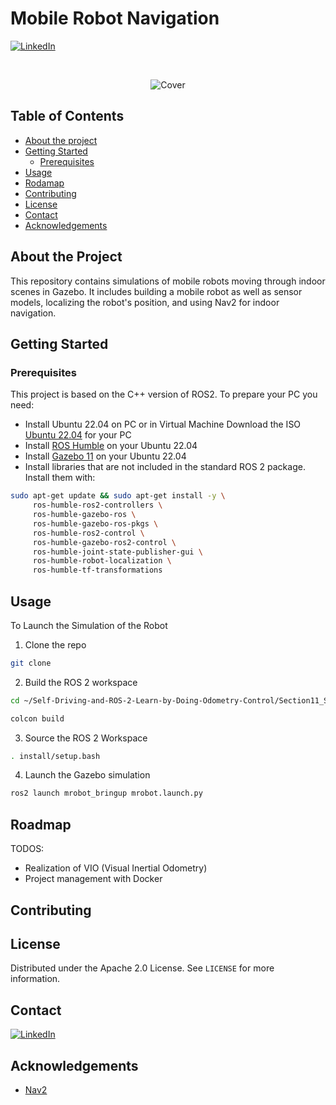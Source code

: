 # Mobile Robot Navigation
[![LinkedIn][linkedin-shield]][linkedin-url]

<!-- PROJECT LOGO -->
<br />
<p align="center">
   <img src="images/cover.png" alt="Cover">
</p>


## Table of Contents
* [About the project](#about-the-project)
* [Getting Started](#getting-started)
  * [Prerequisites](#prerequisites)
* [Usage](#usage)
* [Rodamap](#roadmap)
* [Contributing](#contributing)
* [License](#license)
* [Contact](#contact)
* [Acknowledgements](#acknowledgements)

<!-- ABOUT THE PROJECT -->  
## About the Project
This repository contains simulations of mobile robots moving through indoor scenes in Gazebo. It includes building a mobile robot as well as sensor models, localizing the robot's position, and using Nav2 for indoor navigation.

<!-- GETTING STARTED -->
## Getting Started
### Prerequisites
This project is based on the C++ version of ROS2. To prepare your PC you need:
* Install Ubuntu 22.04 on PC or in Virtual Machine
Download the ISO [Ubuntu 22.04](https://ubuntu.com/download/) for your PC
* Install [ROS Humble](https://docs.ros.org/en/humble/Installation/Ubuntu-Install-Debians.html) on your Ubuntu 22.04
* Install [Gazebo 11](https://classic.gazebosim.org/) on your Ubuntu 22.04
* Install libraries that are not included in the standard ROS 2 package. Install them with:
```sh
sudo apt-get update && sudo apt-get install -y \
     ros-humble-ros2-controllers \
     ros-humble-gazebo-ros \
     ros-humble-gazebo-ros-pkgs \
     ros-humble-ros2-control \
     ros-humble-gazebo-ros2-control \
     ros-humble-joint-state-publisher-gui \
     ros-humble-robot-localization \
     ros-humble-tf-transformations
```

<!-- USAGE -->
## Usage
To Launch the Simulation of the Robot 
1. Clone the repo
```sh
git clone 
```
2. Build the ROS 2 workspace
```sh
cd ~/Self-Driving-and-ROS-2-Learn-by-Doing-Odometry-Control/Section11_Sensor-Fusion/bumperbot_ws
```
```sh
colcon build
```
3. Source the ROS 2 Workspace
```sh
. install/setup.bash
```
4. Launch the Gazebo simulation
```sh
ros2 launch mrobot_bringup mrobot.launch.py
```
<!-- ROADMAP -->
## Roadmap
TODOS:
 - Realization of VIO (Visual Inertial Odometry)
 - Project management with Docker

<!-- CONTRIBUTING -->
## Contributing


<!-- LICENSE -->
## License

Distributed under the Apache 2.0 License. See `LICENSE` for more information.


<!-- CONTACT -->
## Contact

[![LinkedIn][linkedin-shield]][linkedin-url]

<!-- ACKNOWLEDGEMENTS -->
## Acknowledgements
* [Nav2](https://navigation.ros.org/index.html)



<!-- MARKDOWN LINKS & IMAGES -->
[linkedin-shield]: https://img.shields.io/badge/-LinkedIn-black.svg?style=flat-square&logo=linkedin&colorB=555
[linkedin-url]: https://www.linkedin.com/in/kai-liu-27749017b/